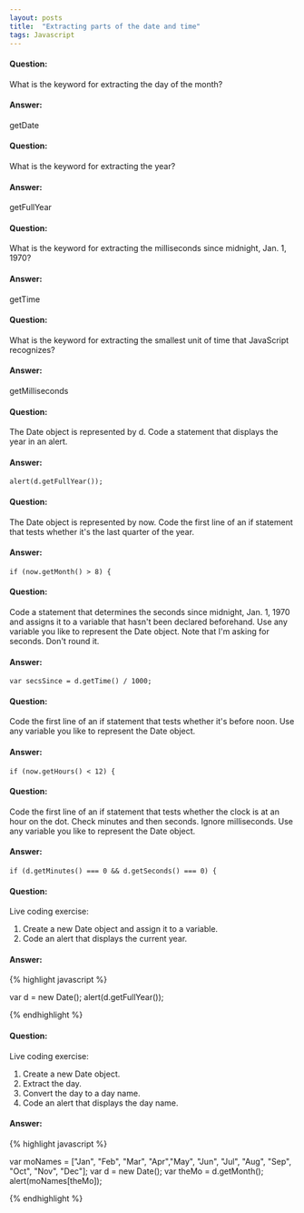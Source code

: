 ```yaml
---
layout: posts
title:  "Extracting parts of the date and time"
tags: Javascript
---
```


#### Question:
What is the keyword for extracting the day of the month?

#### Answer:
getDate

#### Question:
What is the keyword for extracting the year?

#### Answer:
getFullYear

#### Question:
What is the keyword for extracting the milliseconds since midnight, Jan. 1, 1970?

#### Answer:
getTime

#### Question:
What is the keyword for extracting the smallest unit of time that JavaScript recognizes?

#### Answer:
getMilliseconds

#### Question:
The Date object is represented by d. Code a statement that displays the year in an alert.

#### Answer:
`alert(d.getFullYear());`

#### Question:
The Date object is represented by now. Code the first line of an if statement that tests whether it's the last quarter of the year.

#### Answer:
`if (now.getMonth() > 8) {`

#### Question:
Code a statement that determines the seconds since midnight, Jan. 1, 1970 and assigns it to a variable that hasn't been declared beforehand. Use any variable you like to represent the Date object. Note that I'm asking for seconds. Don't round it.

#### Answer:
`var secsSince = d.getTime() / 1000;`

#### Question:
Code the first line of an if statement that tests whether it's before noon. Use any variable you like to represent the Date object.

#### Answer:
`if (now.getHours() < 12) {`

#### Question:
Code the first line of an if statement that tests whether the clock is at an hour on the dot. Check minutes and then seconds. Ignore milliseconds. Use any variable you like to represent the Date object.

#### Answer:
`if (d.getMinutes() === 0 && d.getSeconds() === 0) {`

#### Question:
Live coding exercise:
1) Create a new Date object and assign it to a variable.
2) Code an alert that displays the current year.

#### Answer:
{% highlight javascript %}

var d = new Date();
alert(d.getFullYear());

{% endhighlight %}

#### Question:
Live coding exercise:
1) Create a new Date object.
2) Extract the day.
3) Convert the day to a day name.
4) Code an alert that displays the day name.

#### Answer:
{% highlight javascript %}

var moNames = ["Jan", "Feb", "Mar", "Apr","May",
    "Jun", "Jul", "Aug", "Sep", "Oct", "Nov", "Dec"];
var d = new Date();
var theMo = d.getMonth();
alert(moNames[theMo]);

{% endhighlight %}
